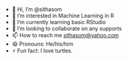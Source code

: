 - 👋 Hi, I’m @sithasom
- 👀 I’m interested in Machine Learning in R
- 🌱 I’m currently learning basic RStudio
- 💞️ I’m looking to collaborate on any supports
- 📫 How to reach me sithasom@yahoo.com
- 😄 Pronouns: He/his/him
- ⚡ Fun fact: I love turtles. 

<!---
sithasom/sithasom is a ✨ special ✨ repository because its `README.md` (this file) appears on your GitHub profile.
You can click the Preview link to take a look at your changes.
--->
